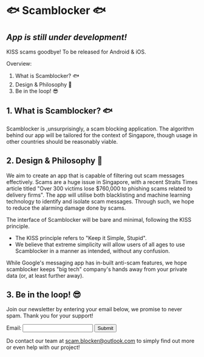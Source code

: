 # 🐟 Scamblocker 🐟
## ***App is still under development!***

KISS scams goodbye! To be released for Android & iOS.

Overview:
1. What is Scamblocker? 🐟
2. Design & Philosophy 🤔
3. Be in the loop! 😎

## 1. What is Scamblocker? 🐟
Scamblocker is ,unsurprisingly, a scam blocking application. The algorithm behind our app will be tailored for the context of Singapore, though usage in other countries should be reasonably viable.

## 2. Design & Philosophy 🤔
We aim to create an app that is capable of filtering out scam messages effectively. Scams are a huge issue in Singapore, with a recent Straits Times article titled "Over 300 victims lose $760,000 to phishing scams related to delivery firms". The app will utilise both blacklisting and machine learning technology to identify and isolate scam messages. Through such, we hope to reduce the alarming damage done by scams.

The interface of Scamblocker will be bare and minimal, following the KISS principle.
- The KISS principle refers to "Keep it Simple, Stupid".
- We believe that extreme simplicity will allow users of all ages to use Scamblocker in a manner as intended, without any confusion.

While Google's messaging app has in-built anti-scam features, we hope scamblocker keeps "big tech" company's hands away from your private data (or, at least further away). 

## 3. Be in the loop! 😎
Join our newsletter by entering your email below, we promise to never spam. Thank you for your support!

<form
  method="post"
  action="https://sheetdb.io/api/v1/z2ds7stbrwanb">
    Email: <input name="data[email]">
    <button type="submit">Submit</button>
</form>

Do contact our team at [scam.blocker@outlook.com](mailto:scam.blocker@outlook.com) to simply find out more or even help with our project!

